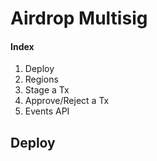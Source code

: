 <h1> Airdrop Multisig </h1>

<h4> Index </h4>

<ol> 
<li> Deploy
<li> Regions
<li> Stage a Tx
<li> Approve/Reject a Tx
<li> Events API
</ol>

<h2> Deploy </h2>

